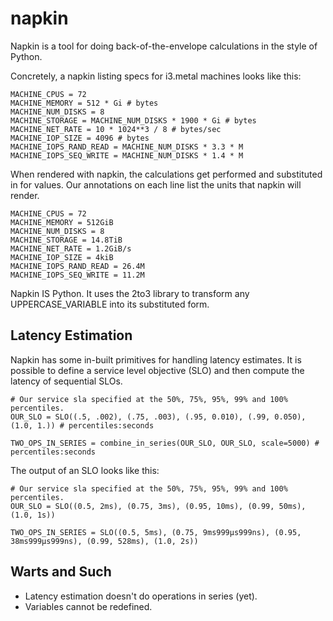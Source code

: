 napkin
======

Napkin is a tool for doing back-of-the-envelope calculations in the style of Python.

Concretely, a napkin listing specs for i3.metal machines looks like this:

    MACHINE_CPUS = 72
    MACHINE_MEMORY = 512 * Gi # bytes
    MACHINE_NUM_DISKS = 8
    MACHINE_STORAGE = MACHINE_NUM_DISKS * 1900 * Gi # bytes
    MACHINE_NET_RATE = 10 * 1024**3 / 8 # bytes/sec
    MACHINE_IOP_SIZE = 4096 # bytes
    MACHINE_IOPS_RAND_READ = MACHINE_NUM_DISKS * 3.3 * M
    MACHINE_IOPS_SEQ_WRITE = MACHINE_NUM_DISKS * 1.4 * M

When rendered with napkin, the calculations get performed and substituted in for values.  Our annotations on each line
list the units that napkin will render.

    MACHINE_CPUS = 72
    MACHINE_MEMORY = 512GiB
    MACHINE_NUM_DISKS = 8
    MACHINE_STORAGE = 14.8TiB
    MACHINE_NET_RATE = 1.2GiB/s
    MACHINE_IOP_SIZE = 4kiB
    MACHINE_IOPS_RAND_READ = 26.4M
    MACHINE_IOPS_SEQ_WRITE = 11.2M

Napkin IS Python.  It uses the 2to3 library to transform any UPPERCASE_VARIABLE into its substituted form.

Latency Estimation
------------------

Napkin has some in-built primitives for handling latency estimates.  It is possible to define a service level objective
(SLO) and then compute the latency of sequential SLOs.

    # Our service sla specified at the 50%, 75%, 95%, 99% and 100% percentiles.
    OUR_SLO = SLO((.5, .002), (.75, .003), (.95, 0.010), (.99, 0.050), (1.0, 1.)) # percentiles:seconds
    
    TWO_OPS_IN_SERIES = combine_in_series(OUR_SLO, OUR_SLO, scale=5000) # percentiles:seconds

The output of an SLO looks like this:

    # Our service sla specified at the 50%, 75%, 95%, 99% and 100% percentiles.
    OUR_SLO = SLO((0.5, 2ms), (0.75, 3ms), (0.95, 10ms), (0.99, 50ms), (1.0, 1s))
    
    TWO_OPS_IN_SERIES = SLO((0.5, 5ms), (0.75, 9ms999µs999ns), (0.95, 38ms999µs999ns), (0.99, 528ms), (1.0, 2s))

Warts and Such
--------------

- Latency estimation doesn't do operations in series (yet).
- Variables cannot be redefined.
